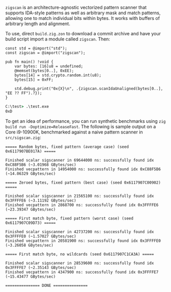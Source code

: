``zigscan`` is an architecture-agnostic vectorized pattern scanner that supports IDA-style patterns as well as arbitrary mask and match patterns, allowing one to match individual bits within bytes.
It works with buffers of arbitrary length and alignment.

To use, direct ``build.zig.zon`` to download a commit archive and have your build script import a module called ``zigscan``. Then:

```zig
const std = @import("std");
const zigscan = @import("zigscan");

pub fn main() !void {
    var bytes: [16]u8 = undefined;
    @memset(bytes[0..], 0xEE);
    bytes[14] = std.crypto.random.int(u8);
    bytes[15] = 0xFF;

    std.debug.print("0x{X}\n", .{zigscan.scanIdaUnaligned(bytes[0..], "EE ?? FF").?});
}
```

```cmd
C:\test> .\test.exe
0xD
```

To get an idea of performance, you can run synthetic benchmarks using ``zig build run -Doptimize=ReleaseFast``.
The following is sample output on a Core i9-10900K, benchmarked against a naive pattern scanner in ``src/sigscan.zig``:

```
===== Random bytes, fixed pattern (average case) (seed 0x6117907BE017A) =====

Finished scalar sigscanner in 69644000 ns: successfully found idx 0xC88F5B6 (~3.01968 GBytes/sec)
Finished vecpattern in 14954000 ns: successfully found idx 0xC88F5B6 (~14.06329 GBytes/sec)

===== Zeroed bytes, fixed pattern (best case) (seed 0x6117907C00902) =====

Finished scalar sigscanner in 21565100 ns: successfully found idx 0x3FFFFE6 (~3.11192 GBytes/sec)
Finished vecpattern in 2868700 ns: successfully found idx 0x3FFFFE6 (~23.39347 GBytes/sec)

===== First match byte, fixed pattern (worst case) (seed 0x6117907C09D73) =====

Finished scalar sigscanner in 42737200 ns: successfully found idx 0x3FFFFE0 (~1.57027 GBytes/sec)
Finished vecpattern in 20581900 ns: successfully found idx 0x3FFFFE0 (~3.26058 GBytes/sec)

===== First match byte, no wildcards (seed 0x6117907C1CA3A) =====

Finished scalar sigscanner in 28539600 ns: successfully found idx 0x3FFFFE7 (~2.35143 GBytes/sec)
Finished vecpattern in 4347900 ns: successfully found idx 0x3FFFFE7 (~15.43477 GBytes/sec)

=============== DONE ===============
```
